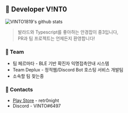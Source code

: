 ## 🌠 Developer V!NT0
![VINTO1819's github stats](https://github-readme-stats.vercel.app/api?username=VINTO1819&show_icons=true&hide_border=true)
> 발라드와 Typescript를 좋아하는 안경잡이 중3입니다,   
> PR과 팀 프로젝트는 언제든지 환영합니다! 

### 🧾 Team
 * 팀 페르마타 - BLE 기반 확진자 익명접촉안내 시스템
 * Team Deplux - 정적웹/Discord Bot 호스팅 서비스 개발팀
 * 소속할 팀 찾는중

### 📱 Contacts
 * [Play Store](https://play.google.com/store/apps/developer?id=retr0night) - retr0night
 * Discord - VINTO#6497